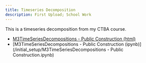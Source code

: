 ```yaml
---
title: Timeseries Decomposition
description: First Upload; School Work
---
```


This is a timeseries decomposition from my CTBA course.
- [M3TimeSeriesDecompositions - Public Construction (html)](file:///C:/Users/robby/Downloads/M3TimeSeriesDecompositions%20-%20Public%20Construction.html)
- [M3TimeSeriesDecompositions - Public Construction (ipynb)](/initial_setup/M3TimeSeriesDecompositions - Public Construction.ipynb)
